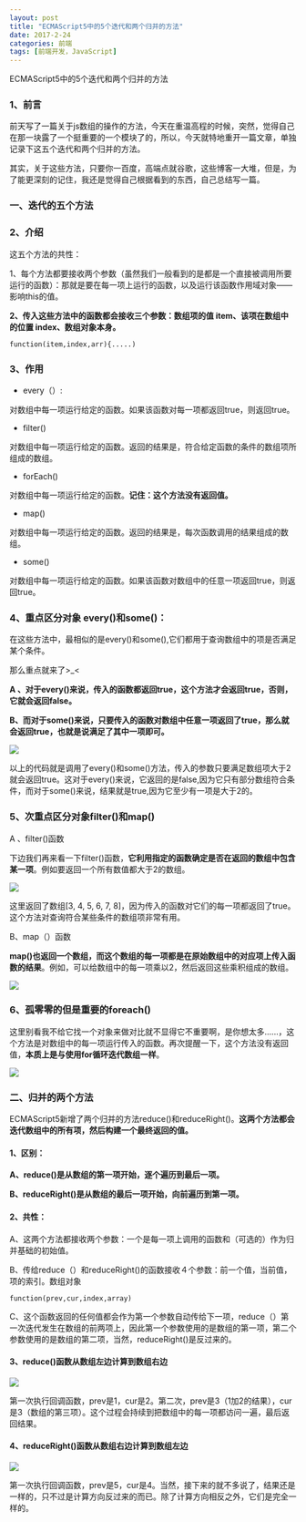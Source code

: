 ```yaml
---
layout: post
title: "ECMAScript5中的5个迭代和两个归并的方法"
date: 2017-2-24
categories: 前端
tags: [前端开发，JavaScript]
---
```


ECMAScript5中的5个迭代和两个归并的方法

<!-- more -->

### 1、前言

前天写了一篇关于js数组的操作的方法，今天在重温高程的时候，突然，觉得自己在那一块露了一个挺重要的一个模块了的，所以，今天就特地重开一篇文章，单独记录下这五个迭代和两个归并的方法。

其实，关于这些方法，只要你一百度，高端点就谷歌，这些博客一大堆，但是，为了能更深刻的记住，我还是觉得自己根据看到的东西，自己总结写一篇。

### 一、迭代的五个方法

### 2、介绍

这五个方法的共性：

1、每个方法都要接收两个参数（虽然我们一般看到的是都是一个直接被调用所要运行的函数）：那就是要在每一项上运行的函数，以及运行该函数作用域对象——影响this的值。

**2、传入这些方法中的函数都会接收三个参数：数组项的值 item、该项在数组中的位置 index、数组对象本身。**

    function(item,index,arr){.....)

### 3、作用

+ every（）:

对数组中每一项运行给定的函数。如果该函数对每一项都返回true，则返回true。

+ filter()

对数组中每一项运行给定的函数。返回的结果是，符合给定函数的条件的数组项所组成的数组。

+ forEach()

对数组中每一项运行给定的函数。**记住：这个方法没有返回值。**

+ map()

对数组中每一项运行给定的函数。返回的结果是，每次函数调用的结果组成的数组。

+ some()

对数组中每一项运行给定的函数。如果该函数对数组中的任意一项返回true，则返回true。

### 4、重点区分对象 every()和some()：

在这些方法中，最相似的是every()和some(),它们都用于查询数组中的项是否满足某个条件。

那么重点就来了>_<

**A 、对于every()来说，传入的函数都返回true，这个方法才会返回true，否则，它就会返回false。**

**B、而对于some()来说，只要传入的函数对数组中任意一项返回了true，那么就会返回true，也就是说满足了其中一项即可。**

![](http://i1.piimg.com/567571/b9575b4b6071416e.png)

以上的代码就是调用了every()和some()方法，传入的参数只要满足数组项大于2就会返回true。这对于every()来说，它返回的是false,因为它只有部分数组符合条件，而对于some()来说，结果就是true,因为它至少有一项是大于2的。

### 5、次重点区分对象filter()和map()

A 、filter()函数

下边我们再来看一下filter()函数，**它利用指定的函数确定是否在返回的数组中包含某一项**。例如要返回一个所有数值都大于2的数组。

![](http://p1.bpimg.com/567571/018459517d4f32aa.png)

这里返回了数组[3, 4, 5, 6, 7, 8]，因为传入的函数对它们的每一项都返回了true。这个方法对查询符合某些条件的数组项非常有用。

B、map（）函数

**map()也返回一个数组，而这个数组的每一项都是在原始数组中的对应项上传入函数的结果**。例如，可以给数组中的每一项乘以2，然后返回这些乘积组成的数组。

![](http://i1.piimg.com/567571/306c6a3165ee0867.png)


### 6、孤零零的但是重要的foreach()

这里别看我不给它找一个对象来做对比就不显得它不重要啊，是你想太多......，这个方法是对数组中的每一项运行传入的函数。再次提醒一下，这个方法没有返回值，**本质上是与使用for循环迭代数组一样**。

![](http://i1.piimg.com/567571/e4fd592d597afd5e.png)

### 二、归并的两个方法

ECMAScript5新增了两个归并的方法reduce()和reduceRight()。**这两个方法都会迭代数组中的所有项，然后构建一个最终返回的值。**

#### 1、区别：

**A、reduce()是从数组的第一项开始，逐个遍历到最后一项。**

**B、reduceRight()是从数组的最后一项开始，向前遍历到第一项。**

#### 2、共性：

A、这两个方法都接收两个参数：一个是每一项上调用的函数和（可选的）作为归并基础的初始值。

B、传给reduce（）和reduceRight()的函数接收４个参数：前一个值，当前值，项的索引。数组对象

    function(prev,cur,index,array)

C、这个函数返回的任何值都会作为第一个参数自动传给下一项，reduce（）第一次迭代发生在数组的前两项上，因此第一个参数使用的是数组的第一项，第二个参数使用的是数组的第二项，当然，reduceRight()是反过来的。

#### 3、reduce()函数从数组左边计算到数组右边

![](http://p1.bpimg.com/567571/36c6aa0362773a96.png)

第一次执行回调函数，prev是1，cur是2。第二次，prev是3（1加2的结果），cur是3（数组的第三项）。这个过程会持续到把数组中的每一项都访问一遍，最后返回结果。

#### 4、reduceRight()函数从数组右边计算到数组左边

![](http://i1.piimg.com/567571/3132ef68bb9b6f9a.png)

第一次执行回调函数，prev是5，cur是4。当然，接下来的就不多说了，结果还是一样的，只不过是计算方向反过来的而已。除了计算方向相反之外，它们是完全一样的。